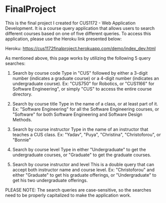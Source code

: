 # FinalProject
This is the final project I created for CUS1172 - Web Application Development. It is a course query application that allows users to search different courses based on one of five different queries. To access this application, please use the Heroku link presented below:

Heroku: https://cus1172finalproject.herokuapp.com/demo/index_dev.html

As mentioned above, this page works by utilizing the following 5 query searches:
1. Search by course code
Type in "CUS" followed by either a 3-digit number (indicates a graduate course) or a 4-digit number (indicates an undergraduate course).
Ex: "CUS750" for Robotics, or "CUS1166" for Software Engineering", or simply "CUS" to access the entire course directory.

2. Search by course title
Type in the name of a class, or at least part of it.
Ex: "Software Engineering" for all the Software Engineering courses, or "Software" for both Software Engineering and Software Design Methods.

3. Search by course instructor
Type in the name of an instructor that teaches a CUS class.
Ex: "Yadav", "Puya", "Christina", "Christoforou", or "Bonnie"

4. Search by course level
Type in either "Undergraduate" to get the undergraduate courses, or "Graduate" to get the graduate courses.

5. Search by course instructor and level
This is a double query that can accept both instructor name and course level.
Ex: "Christoforou" and either "Graduate" to get his graduate offerings, or "Undergraduate" to get his two undergraduate offerings.

PLEASE NOTE: The search queries are case-sensitive, so the searches need to be properly capitalized to make the application work.

